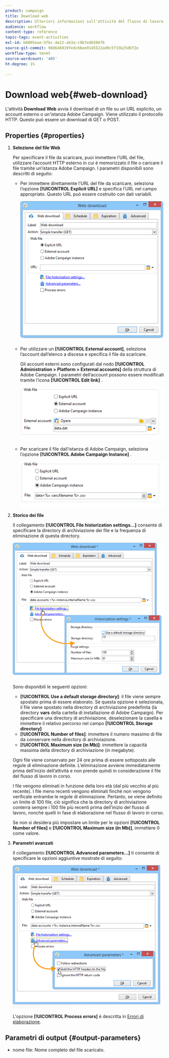```yaml
---
product: campaign
title: Download web
description: Ulteriori informazioni sull'attività del flusso di lavoro per il download del web
audience: workflow
content-type: reference
topic-tags: event-activities
exl-id: b6005eae-5fbc-4e22-ab3a-c9b7ed6506f6
source-git-commit: 98d646919fedc66ee9145522ad0c5f15b25dbf2e
workflow-type: tm+mt
source-wordcount: '405'
ht-degree: 1%

---
```


# Download web{#web-download}

L&#39;attività **Download Web** avvia il download di un file su un URL esplicito, un account esterno o un&#39;istanza Adobe Campaign. Viene utilizzato il protocollo HTTP. Questo può essere un download di GET o POST.

## Properties {#properties}

1. **Selezione del file Web**

   Per specificare il file da scaricare, puoi immettere l’URL del file, utilizzare l’account HTTP esterno in cui è memorizzato il file o caricare il file tramite un’istanza Adobe Campaign. I parametri disponibili sono descritti di seguito:

   * Per immettere direttamente l’URL del file da scaricare, seleziona l’opzione **[!UICONTROL Explicit URL]** e specifica l’URL nel campo appropriato. Questo URL può essere costruito con dati variabili.

      ![](assets/download_web_edit.png)

   * Per utilizzare un **[!UICONTROL External account]**, seleziona l’account dall’elenco a discesa e specifica il file da scaricare.

      Gli account esterni sono configurati dal nodo **[!UICONTROL Administration > Platform > External accounts]** della struttura di Adobe Campaign. I parametri dell’account possono essere modificati tramite l’icona **[!UICONTROL Edit link]** .

      ![](assets/download_web_edit_external.png)

   * Per scaricare il file dall’istanza di Adobe Campaign, seleziona l’opzione **[!UICONTROL Adobe Campaign Instance]** .

      ![](assets/download_web_edit_instance.png)

1. **Storico dei file**

   Il collegamento **[!UICONTROL File historization settings...]** consente di specificare la directory di archiviazione dei file e la frequenza di eliminazione di questa directory.

   ![](assets/download_web_edit_hist.png)

   Sono disponibili le seguenti opzioni:

   * **[!UICONTROL Use a default storage directory]**: il file viene sempre spostato prima di essere elaborato. Se questa opzione è selezionata, il file viene spostato nella directory di archiviazione predefinita (la directory **vars** della cartella di installazione di Adobe Campaign). Per specificare una directory di archiviazione, deselezionare la casella e immettere il relativo percorso nel campo **[!UICONTROL Storage directory]**
   * **[!UICONTROL Number of files]**: immettere il numero massimo di file da conservare nella directory di archiviazione.
   * **[!UICONTROL Maximum size (in Mb)]**: immettere la capacità massima della directory di archiviazione (in megabyte).

   Ogni file viene conservato per 24 ore prima di essere sottoposto alle regole di eliminazione definite. L’eliminazione avviene immediatamente prima dell’inizio dell’attività e non prende quindi in considerazione il file del flusso di lavoro in corso.

   I file vengono eliminati in funzione della loro età (dal più vecchio al più recente). I file meno recenti vengono eliminati finché non vengono verificate entrambe le regole di eliminazione. Pertanto, se viene definito un limite di 100 file, ciò significa che la directory di archiviazione conterrà sempre i 100 file più recenti prima dell’inizio del flusso di lavoro, nonché quelli in fase di elaborazione nel flusso di lavoro in corso.

   Se non si desidera più impostare un limite per le opzioni **[!UICONTROL Number of files]** e **[!UICONTROL Maximum size (in Mb)]**, immettere 0 come valore.

1. **Parametri avanzati**

   Il collegamento **[!UICONTROL Advanced parameters...]** ti consente di specificare le opzioni aggiuntive mostrate di seguito:

   ![](assets/download_web_edit_advanced.png)

   L&#39;opzione **[!UICONTROL Process errors]** è descritta in [Errori di elaborazione](../../workflow/using/monitoring-workflow-execution.md#processing-errors).

## Parametri di output {#output-parameters}

* nome file: Nome completo del file scaricato.
